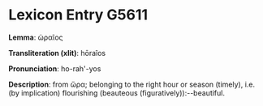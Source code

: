 # Lexicon Entry G5611

**Lemma**: ὡραῖος

**Transliteration (xlit)**: hōraîos

**Pronunciation**: ho-rah'-yos

**Description**:
from ὥρα; belonging to the right hour or season (timely), i.e. (by implication) flourishing (beauteous (figuratively)):--beautiful.

